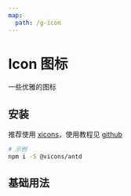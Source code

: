 ```yaml
---
map:
  path: /g-icon
---
```


# Icon 图标

一些优雅的图标

## 安装

推荐使用 [xicons](https://www.xicons.org)，使用教程见 [github](https://github.com/07akioni/xicons/blob/main/README.zh-CN.md)

```sh
# 示例
npm i -S @vicons/antd
```

## 基础用法

<demo src="./demo/basic.vue"></demo>
